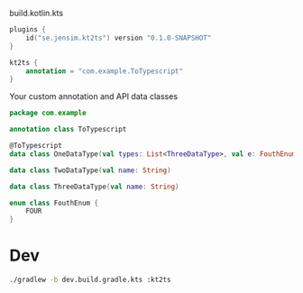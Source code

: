 build.kotlin.kts
```kotlin
plugins {
    id("se.jensim.kt2ts") version "0.1.0-SNAPSHOT"
}

kt2ts {
    annotation = "com.example.ToTypescript"
}
```

Your custom annotation and API data classes
```kotlin
package com.example

annotation class ToTypescript

@ToTypescript
data class OneDataType(val types: List<ThreeDataType>, val e: FouthEnum)

data class TwoDataType(val name: String)

data class ThreeDataType(val name: String)

enum class FouthEnum {
    FOUR
}

```

# Dev

```bash
./gradlew -b dev.build.gradle.kts :kt2ts
```
